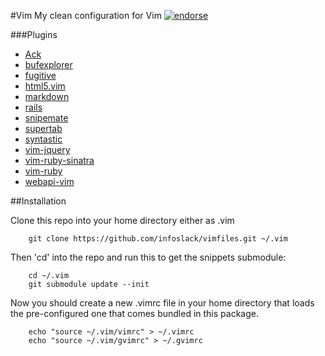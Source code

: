 #Vim
My clean configuration for Vim [![endorse](https://api.coderwall.com/infoslack/endorsecount.png)](https://coderwall.com/infoslack)

###Plugins

* [Ack](http://www.vim.org/scripts/script.php?script_id=2572)
* [bufexplorer](http://www.vim.org/scripts/script.php?script_id=42)
* [fugitive](http://www.vim.org/scripts/script.php?script_id=2975)
* [html5.vim](https://github.com/othree/html5.vim)
* [markdown](http://www.vim.org/scripts/script.php?script_id=1242)
* [rails](http://www.vim.org/scripts/script.php?script_id=1567)
* [snipemate](https://github.com/akitaonrails/snipmate.vim)
* [supertab](http://www.vim.org/scripts/script.php?script_id=1643)
* [syntastic](http://www.vim.org/scripts/script.php?script_id=2736)
* [vim-jquery](https://github.com/itspriddle/vim-jquery)
* [vim-ruby-sinatra](https://github.com/hallison/vim-ruby-sinatra)
* [vim-ruby](https://github.com/vim-ruby/vim-ruby)
* [webapi-vim](https://github.com/mattn/webapi-vim)

##Installation

Clone this repo into your home directory either as .vim

        git clone https://github.com/infoslack/vimfiles.git ~/.vim

Then 'cd' into the repo and run this to get the snippets submodule:

        cd ~/.vim
        git submodule update --init

Now you should create a new .vimrc file in your home directory that loads
the pre-configured one that comes bundled in this package.

        echo "source ~/.vim/vimrc" > ~/.vimrc
        echo "source ~/.vim/gvimrc" > ~/.gvimrc
